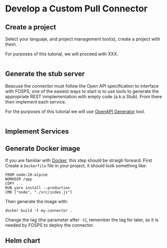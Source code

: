 # Develop a Custom Pull Connector
## Create a project
Select your languaje, and project management tool(s), create a project with them.

For purposes of this tutorial, we will proceed with XXX.

```

```

## Generate the stub server
Beacuse the connector must follow the Open API specification to interface with FOSPS, one of the easiest ways to start is to use tools to generate the appropriate REST inmplementation with empty code (a.k.a Stub). From there then implement each service.

For the purposes of this tutorial we will use [OpenAPI Generator](https://openapi-generator.tech/) tool.

```

```

## Implement Services
<!-- Per service, simple explanation and implementation code -->

## Generate Docker image
If you are familiar with [Docker](https://www.docker.com/), this step should be straigh forward.
First Create a `Dockerfile` file in your project, it should look something like:

```
FROM node:20-alpine
WORKDIR /app
COPY . .
RUN yarn install --production
CMD ["node", "./src/index.js"]
```

Then generate the image with:

```
docker build -t my-connector .
```

Change the tag (the parameter after `-t`), remember the tag for later, as it is needed by FOSPS to deploy the connector.

## Helm chart
<!-- TODO: add helm-->